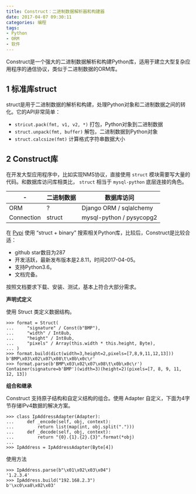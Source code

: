 ```yaml
---
title: Construct：二进制数据解析器和构建器
date: 2017-04-07 09:30:11
categories: 编程
tags:
- Python
- ORM
- 软件
---
```


Construct是一个强大的二进制数据解析和构建Python库，适用于建立大型复杂应用程序的通信协议，类似于二进制数据的ORM库。

<!-- more -->

## 1 标准库struct

struct是用于二进制数据的解析和构建，处理Python对象和二进制数据之间的转化。它的API非常简单：

- `stricut.pack(fmt, v1, v2, *)` 打包，Python对象到二进制数据
- `struct.unpack(fmt, buffer)` 解包，二进制数据到Python对象
- `struct.calcsize(fmt)` 计算格式字符串数据大小

## 2 Construct库

在开发大型应用程序中，比如实现NMS协议，直接使用 `struct` 模块需要写大量的代码。和数据库访问库相类比， `struct` 相当于 `mysql-python` 底层连接的角色。

| - | 二进制数据 | 数据库访问 |
| ----- | ------ | ------ |
| ORM | ? | Django ORM / sqlalchemy |
| Connection | struct | mysql-python / pysycopg2 |

在 [Pypi](https://pypi.python.org/pypi) 使用 “struct + binary” 搜索相关Python库，比较后，Construct是比较合适：

- github star数目为287
- 开发活跃，最新发布版本是2.8.11，时间2017-04-05。
- 支持Python3.6。
- 文档完备。

按照文档要求下载、安装、测试，基本上符合大部分需求。

**声明式定义**

使用 Struct 类定义数据结构。

```
>>> format = Struct(
...     "signature" / Const(b"BMP"),
...     "width" / Int8ub,
...     "height" / Int8ub,
...     "pixels" / Array(this.width * this.height, Byte),
... )
>>> format.build(dict(width=3,height=2,pixels=[7,8,9,11,12,13]))
b'BMP\x03\x02\x07\x08\t\x0b\x0c\r'
>>> format.parse(b'BMP\x03\x02\x07\x08\t\x0b\x0c\r')
Container(signature=b'BMP')(width=3)(height=2)(pixels=[7, 8, 9, 11, 12, 13])
```

**组合和继承**

Construct 支持原子结构和自定义结构的组合。使用 Adapter 自定义，下面为4字节存储IPv4数据的解决方案。

```
>>> class IpAddressAdapter(Adapter):
...     def _encode(self, obj, context):
...         return list(map(int, obj.split(".")))
...     def _decode(self, obj, context):
...         return "{0}.{1}.{2}.{3}".format(*obj)
...
>>> IpAddress = IpAddressAdapter(Byte[4])
```

使用方法

```
>>> IpAddress.parse(b"\x01\x02\x03\x04")
'1.2.3.4'
>>> IpAddress.build("192.168.2.3")
b'\xc0\xa8\x02\x03'
```
